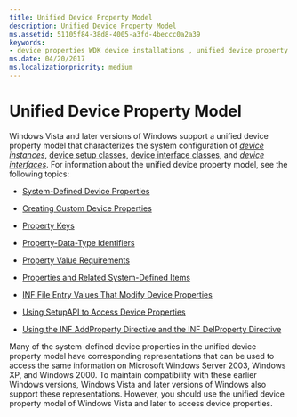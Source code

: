 ```yaml
---
title: Unified Device Property Model
description: Unified Device Property Model
ms.assetid: 51105f84-38d8-4005-a3fd-4beccc0a2a39
keywords:
- device properties WDK device installations , unified device property model
ms.date: 04/20/2017
ms.localizationpriority: medium
---
```


# Unified Device Property Model


Windows Vista and later versions of Windows support a unified device property model that characterizes the system configuration of [*device instances*](https://msdn.microsoft.com/library/windows/hardware/ff556277#wdkgloss-device-instance), [device setup classes](device-setup-classes.md), [device interface classes](device-interface-classes.md), and [*device interfaces*](https://msdn.microsoft.com/library/windows/hardware/ff556277#wdkgloss-device-interface). For information about the unified device property model, see the following topics:

-   [System-Defined Device Properties](system-defined-device-properties2.md)

-   [Creating Custom Device Properties](creating-custom-device-properties.md)

-   [Property Keys](property-keys.md)

-   [Property-Data-Type Identifiers](property-data-type-identifiers.md)

-   [Property Value Requirements](property-value-requirements.md)

-   [Properties and Related System-Defined Items](properties-and-related-system-defined-items.md)

-   [INF File Entry Values That Modify Device Properties](inf-file-entry-values-that-modify-device-properties--windows-vista-and.md)

-   [Using SetupAPI to Access Device Properties](using-setupapi-to-access-device-properties--windows-vista-and-later-.md)

-   [Using the INF AddProperty Directive and the INF DelProperty Directive](using-the-inf-addproperty-directive-and-the-inf-delproperty-directive.md)

Many of the system-defined device properties in the unified device property model have corresponding representations that can be used to access the same information on Microsoft Windows Server 2003, Windows XP, and Windows 2000. To maintain compatibility with these earlier Windows versions, Windows Vista and later versions of Windows also support these representations. However, you should use the unified device property model of Windows Vista and later to access device properties.

 

 





